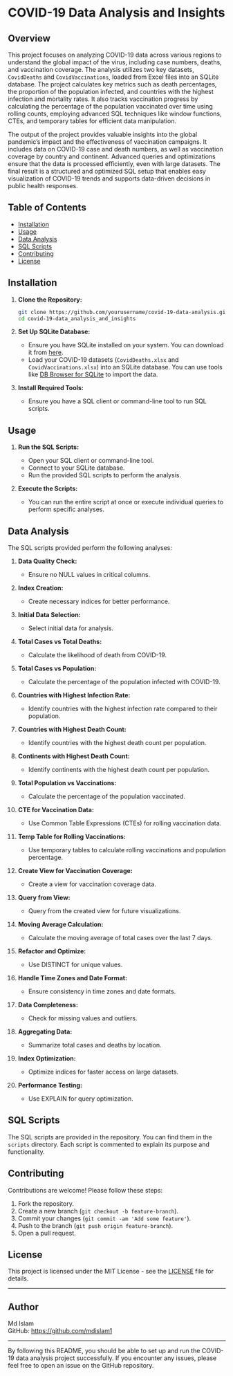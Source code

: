 # COVID-19 Data Analysis and Insights

## Overview

This project focuses on analyzing COVID-19 data across various regions to understand the global impact of the virus, including case numbers, deaths, and vaccination coverage. The analysis utilizes two key datasets, `CovidDeaths` and `CovidVaccinations`, loaded from Excel files into an SQLite database. The project calculates key metrics such as death percentages, the proportion of the population infected, and countries with the highest infection and mortality rates. It also tracks vaccination progress by calculating the percentage of the population vaccinated over time using rolling counts, employing advanced SQL techniques like window functions, CTEs, and temporary tables for efficient data manipulation.

The output of the project provides valuable insights into the global pandemic’s impact and the effectiveness of vaccination campaigns. It includes data on COVID-19 case and death numbers, as well as vaccination coverage by country and continent. Advanced queries and optimizations ensure that the data is processed efficiently, even with large datasets. The final result is a structured and optimized SQL setup that enables easy visualization of COVID-19 trends and supports data-driven decisions in public health responses.

## Table of Contents

- [Installation](#installation)
- [Usage](#usage)
- [Data Analysis](#data-analysis)
- [SQL Scripts](#sql-scripts)
- [Contributing](#contributing)
- [License](#license)

## Installation

1. **Clone the Repository:**
   ```bash
   git clone https://github.com/yourusername/covid-19-data-analysis.git
   cd covid-19-data_analysis_and_insights
   ```

2. **Set Up SQLite Database:**
   - Ensure you have SQLite installed on your system. You can download it from [here](https://sqlite.org/download.html).
   - Load your COVID-19 datasets (`CovidDeaths.xlsx` and `CovidVaccinations.xlsx`) into an SQLite database. You can use tools like [DB Browser for SQLite](https://sqlitebrowser.org/) to import the data.

3. **Install Required Tools:**
   - Ensure you have a SQL client or command-line tool to run SQL scripts.

## Usage

1. **Run the SQL Scripts:**
   - Open your SQL client or command-line tool.
   - Connect to your SQLite database.
   - Run the provided SQL scripts to perform the analysis.

2. **Execute the Scripts:**
   - You can run the entire script at once or execute individual queries to perform specific analyses.

## Data Analysis

The SQL scripts provided perform the following analyses:

1. **Data Quality Check:**
   - Ensure no NULL values in critical columns.

2. **Index Creation:**
   - Create necessary indices for better performance.

3. **Initial Data Selection:**
   - Select initial data for analysis.

4. **Total Cases vs Total Deaths:**
   - Calculate the likelihood of death from COVID-19.

5. **Total Cases vs Population:**
   - Calculate the percentage of the population infected with COVID-19.

6. **Countries with Highest Infection Rate:**
   - Identify countries with the highest infection rate compared to their population.

7. **Countries with Highest Death Count:**
   - Identify countries with the highest death count per population.

8. **Continents with Highest Death Count:**
   - Identify continents with the highest death count per population.

9. **Total Population vs Vaccinations:**
   - Calculate the percentage of the population vaccinated.

10. **CTE for Vaccination Data:**
    - Use Common Table Expressions (CTEs) for rolling vaccination data.

11. **Temp Table for Rolling Vaccinations:**
    - Use temporary tables to calculate rolling vaccinations and population percentage.

12. **Create View for Vaccination Coverage:**
    - Create a view for vaccination coverage data.

13. **Query from View:**
    - Query from the created view for future visualizations.

14. **Moving Average Calculation:**
    - Calculate the moving average of total cases over the last 7 days.

15. **Refactor and Optimize:**
    - Use DISTINCT for unique values.

16. **Handle Time Zones and Date Format:**
    - Ensure consistency in time zones and date formats.

17. **Data Completeness:**
    - Check for missing values and outliers.

18. **Aggregating Data:**
    - Summarize total cases and deaths by location.

19. **Index Optimization:**
    - Optimize indices for faster access on large datasets.

20. **Performance Testing:**
    - Use EXPLAIN for query optimization.

## SQL Scripts

The SQL scripts are provided in the repository. You can find them in the `scripts` directory. Each script is commented to explain its purpose and functionality.

## Contributing

Contributions are welcome! Please follow these steps:

1. Fork the repository.
2. Create a new branch (`git checkout -b feature-branch`).
3. Commit your changes (`git commit -am 'Add some feature'`).
4. Push to the branch (`git push origin feature-branch`).
5. Open a pull request.

## License

This project is licensed under the MIT License - see the [LICENSE](LICENSE) file for details.

---

## Author
Md Islam  
GitHub: https://github.com/mdislam1

---

By following this README, you should be able to set up and run the COVID-19 data analysis project successfully. If you encounter any issues, please feel free to open an issue on the GitHub repository.
